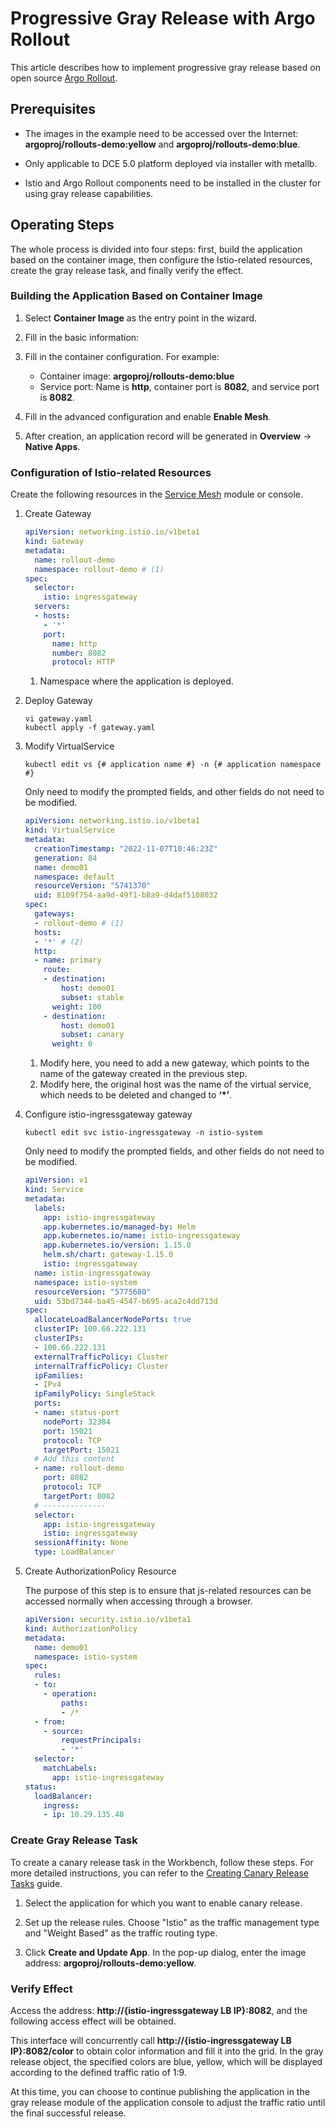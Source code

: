 # Progressive Gray Release with Argo Rollout

This article describes how to implement progressive gray release based on open source [Argo Rollout](https://argoproj.github.io/argo-rollouts/).

## Prerequisites

- The images in the example need to be accessed over the Internet: __argoproj/rollouts-demo:yellow__ and __argoproj/rollouts-demo:blue__.

- Only applicable to DCE 5.0 platform deployed via installer with metallb.

- Istio and Argo Rollout components need to be installed in the cluster for using gray release capabilities.

## Operating Steps

The whole process is divided into four steps: first, build the application based on the container image, then configure the Istio-related resources, create the gray release task, and finally verify the effect.

### Building the Application Based on Container Image

1. Select __Container Image__ as the entry point in the wizard.

2. Fill in the basic information:

3. Fill in the container configuration. For example:

    - Container image: __argoproj/rollouts-demo:blue__
    - Service port: Name is __http__, container port is __8082__, and service port is __8082__.


4. Fill in the advanced configuration and enable __Enable Mesh__.

5. After creation, an application record will be generated in __Overview__ -> __Native Apps__.

### Configuration of Istio-related Resources

Create the following resources in the [Service Mesh](../../mspider/intro/index.md) module or console.

1. Create Gateway

    ```yaml title="gateway.yaml"
    apiVersion: networking.istio.io/v1beta1
    kind: Gateway
    metadata:
      name: rollout-demo
      namespace: rollout-demo # (1)
    spec:
      selector:
        istio: ingressgateway
      servers:
      - hosts:
        - '*'
        port:
          name: http
          number: 8082
          protocol: HTTP
    ```

    1. Namespace where the application is deployed.

2. Deploy Gateway

    ```shell
    vi gateway.yaml
    kubectl apply -f gateway.yaml
    ```

3. Modify VirtualService

    ```shell
    kubectl edit vs {# application name #} -n {# application namespace #}
    ```

    Only need to modify the prompted fields, and other fields do not need to be modified.

    ```yaml
    apiVersion: networking.istio.io/v1beta1
    kind: VirtualService
    metadata:
      creationTimestamp: "2022-11-07T10:46:23Z"
      generation: 84
      name: demo01
      namespace: default
      resourceVersion: "5741370"
      uid: 8109f754-aa9d-49f1-b8a9-d4daf5108032
    spec:
      gateways:
      - rollout-demo # (1)
      hosts:
      - '*' # (2)
      http:
      - name: primary
        route:
        - destination:
            host: demo01
            subset: stable
          weight: 100
        - destination:
            host: demo01
            subset: canary
          weight: 0
    ```

    1. Modify here, you need to add a new gateway, which points to the name of the gateway created in the previous step.
    2. Modify here, the original host was the name of the virtual service, which needs to be deleted and changed to __‘*’__.

4. Configure istio-ingressgateway gateway

    ```shell
    kubectl edit svc istio-ingressgateway -n istio-system
    ```

    Only need to modify the prompted fields, and other fields do not need to be modified.

    ```yaml
    apiVersion: v1
    kind: Service
    metadata:
      labels:
        app: istio-ingressgateway
        app.kubernetes.io/managed-by: Helm
        app.kubernetes.io/name: istio-ingressgateway
        app.kubernetes.io/version: 1.15.0
        helm.sh/chart: gateway-1.15.0
        istio: ingressgateway
      name: istio-ingressgateway
      namespace: istio-system
      resourceVersion: "5775680"
      uid: 53bd7344-ba45-4547-b695-aca2c4dd713d
    spec:
      allocateLoadBalancerNodePorts: true
      clusterIP: 100.66.222.131
      clusterIPs:
      - 100.66.222.131
      externalTrafficPolicy: Cluster
      internalTrafficPolicy: Cluster
      ipFamilies:
      - IPv4
      ipFamilyPolicy: SingleStack
      ports:
      - name: status-port
        nodePort: 32384
        port: 15021
        protocol: TCP
        targetPort: 15021
      # Add this content
      - name: rollout-demo
        port: 8082
        protocol: TCP
        targetPort: 8082
      # --------------
      selector:
        app: istio-ingressgateway
        istio: ingressgateway
      sessionAffinity: None
      type: LoadBalancer
    ```

5. Create AuthorizationPolicy Resource

    The purpose of this step is to ensure that js-related resources can be accessed normally when accessing through a browser.

    ```yaml
    apiVersion: security.istio.io/v1beta1
    kind: AuthorizationPolicy
    metadata:
      name: demo01
      namespace: istio-system
    spec:
      rules:
      - to:
        - operation:
            paths:
            - /*
      - from:
        - source:
            requestPrincipals:
            - '*'
      selector:
        matchLabels:
          app: istio-ingressgateway
    status:
      loadBalancer:
        ingress:
        - ip: 10.29.135.48
    ```

### Create Gray Release Task

To create a canary release task in the Workbench, follow these steps. For more detailed instructions, you can refer to the [Creating Canary Release Tasks](../user-guide/release/canary.md) guide.

1. Select the application for which you want to enable canary release.



2. Set up the release rules. Choose "Istio" as the traffic management type and "Weight Based" as the traffic routing type.


3. Click __Create and Update App__. In the pop-up dialog, enter the image address: __argoproj/rollouts-demo:yellow__.

### Verify Effect

Access the address: __http://{istio-ingressgateway LB IP}:8082__, and the following access effect will be obtained.

This interface will concurrently call __http://{istio-ingressgateway LB IP}:8082/color__ to obtain color information and fill it into the grid.
In the gray release object, the specified colors are blue, yellow, which will be displayed according to the defined traffic ratio of 1:9.

<!--![]()screenshots-->

At this time, you can choose to continue publishing the application in the gray release module of the application console to adjust the traffic ratio until the final successful release.

<!--![]()screenshots-->
